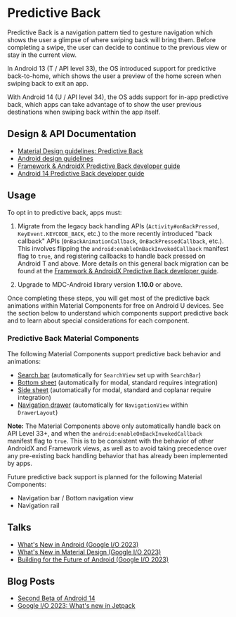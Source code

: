 <!--docs:
title: "Predictive Back"
layout: detail
section: foundations
excerpt: "Predictive Back"
iconId: predictive_back
path: /foundations/predictive_back/
-->

# Predictive Back

Predictive Back is a navigation pattern tied to gesture navigation which shows
the user a glimpse of where swiping back will bring them. Before completing a
swipe, the user can decide to continue to the previous view or stay in the
current view.

In Android 13 (T / API level 33), the OS introduced support for predictive
back-to-home, which shows the user a preview of the home screen when swiping
back to exit an app.

With Android 14 (U / API level 34), the OS adds support for in-app predictive
back, which apps can take advantage of to show the user previous destinations
when swiping back within the app itself.

## Design & API Documentation

-   [Material Design guidelines: Predictive Back](https://m3.material.io/foundations/interaction/gestures#22462fb2-fbe8-4e0c-b3e7-9278bd18ea0d)
-   [Android design guidelines](https://developer.android.com/design/ui/mobile/guides/patterns/predictive-back)
-   [Framework & AndroidX Predictive Back developer guide](https://developer.android.com/guide/navigation/predictive-back-gesture)
-   [Android 14 Predictive Back developer guide](https://developer.android.com/about/versions/14/features/predictive-back)

## Usage

To opt in to predictive back, apps must:

1. Migrate from the legacy back handling APIs (`Activity#onBackPressed`,
`KeyEvent.KEYCODE_BACK`, etc.) to the more recently introduced "back callback"
APIs (`OnBackAnimationCallback`, `OnBackPressedCallback`, etc.). This involves
flipping the `android:enableOnBackInvokedCallback` manifest flag to `true`, and
registering callbacks to handle back pressed on Android T and above. More
details on this general back migration can be found at the
[Framework & AndroidX Predictive Back developer guide](https://developer.android.com/guide/navigation/predictive-back-gesture).

2. Upgrade to MDC-Android library version **1.10.0** or above.

Once completing these steps, you will get most of the predictive back animations
within Material Components for free on Android U devices. See the section below
to understand which components support predictive back and to learn about
special considerations for each component.

### Predictive Back Material Components

The following Material Components support predictive back behavior and
animations:

- [Search bar](../components/Search.md#predictive-back) (automatically for `SearchView` set up with `SearchBar`)
- [Bottom sheet](../components/BottomSheet.md#predictive-back) (automatically for modal, standard requires integration)
- [Side sheet](../components/SideSheet.md#predictive-back) (automatically for modal, standard and coplanar require integration)
- [Navigation drawer](../components/NavigationDrawer.md#predictive-back) (automatically for `NavigationView` within `DrawerLayout`)

**Note:** The Material Components above only automatically handle back on API
Level 33+, and when the `android:enableOnBackInvokedCallback` manifest flag to
`true`. This is to be consistent with the behavior of other AndroidX and
Framework views, as well as to avoid taking precedence over any pre-existing
back handling behavior that has already been implemented by apps.

Future predictive back support is planned for the following Material Components:

- Navigation bar / Bottom navigation view
- Navigation rail

## Talks

-   [What's New in Android (Google I/O 2023)](https://youtu.be/qXhjN66O7Bk?t=1193)
-   [What's New in Material Design (Google I/O 2023)](https://youtu.be/vnDhq8W98O4?t=156)
-   [Building for the Future of Android (Google I/O 2023)](https://www.youtube.com/watch?v=WMMPXayjP8g&t=333s)

## Blog Posts

-   [Second Beta of Android 14](https://android-developers.googleblog.com/2023/05/android-14-beta-2.html)
-   [Google I/O 2023: What's new in Jetpack](https://android-developers.googleblog.com/2023/05/whats-new-in-jetpack-io-2023.html)
